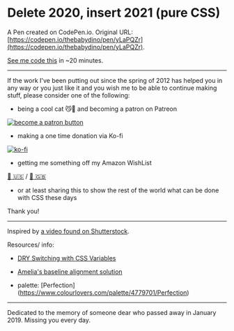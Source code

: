 # Delete 2020, insert 2021 (pure CSS)

A Pen created on CodePen.io. Original URL: [https://codepen.io/thebabydino/pen/yLaPQZr](https://codepen.io/thebabydino/pen/yLaPQZr).

[See me code this](https://youtu.be/TtUzn7DBH0I) in ~20 minutes.

---

If the work I've been putting out since the spring of 2012 has helped you in any way or you just like it and you wish me to be able to continue making stuff, please consider one of the following:

* being a cool cat 😼🎩 and becoming a patron on Patreon

[![become a patron button](https://assets.codepen.io/2017/btn_patreon.png)](https://www.patreon.com/anatudor)

* making a one time donation via Ko-fi

[![ko-fi](https://assets.codepen.io/2017/btn_kofi.svg)](https://ko-fi.com/anatudor)

* getting me something off my Amazon WishList 

[🎁 🇺🇸](https://www.amazon.com/gp/registry/wishlist/2Y3C4722GXH0I/) / [🎁 🇬🇧](https://www.amazon.co.uk/gp/registry/wishlist/2I25W7U0KADSR/)

* or at least sharing this to show the rest of the world what can be done with CSS these days

Thank you!

---

Inspired by [a video found on Shutterstock](https://www.shutterstock.com/video/clip-1064024320-2020-2021-change-happy-new-year-2021-glowing).

Resources/ info:

* [DRY Switching with CSS Variables](https://css-tricks.com/dry-switching-with-css-variables-the-difference-of-one-declaration/)

* [Amelia's baseline alignment solution](https://codepen.io/AmeliaBR/pen/OJRzLBN?editors=1100)

* palette: [Perfection] (https://www.colourlovers.com/palette/4779701/Perfection)

---

Dedicated to the memory of someone dear who passed away in January 2019. Missing you every day.